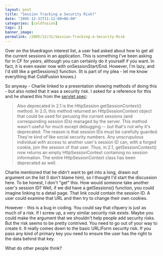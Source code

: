 ```yaml
---
layout: post
title: "Session Tracking a Security Risk?"
date: "2005-12-31T11:12:00+06:00"
categories: [coldfusion]
tags: []
banner_image: 
permalink: /2005/12/31/Session-Tracking-a-Security-Risk
---
```


Over on the bluedragon interest list, a user had asked about how to get all the current sessions in an application. This is something I've been asking for in CF for <i>years</i>, although you can certainly do it yourself if you want. In fact, it is even easier now with onSessionStart/End. However, I'm lazy, and I'd still like a getSessions() function. (It is part of my plea - let me know everything that ColdFusion knows.)

So anyway - Charlie linked to a presentation showing methods of doing this - but also noted that it was a security risk. I asked for a reference for this  and he shared this from the <a href="http://servlets.com/soapbox/servlet21.html">servlet spec</a>:

<blockquote>
Also deprecated in 2.1 is the HttpSession.getSessionContext() method. In 2.0, this method returned an
HttpSessionContext object that could be used for perusing the current sessions (and corresponding session IDs) managed
by the server. This method wasn't useful for much except debugging -- but that's not why it's deprecated. The reason is
that session IDs must be carefully guarded. They're kind of like social security numbers. Any unscrupulous individual
with access to another user's session ID can, with a forged cookie, join the session of that user. Thus, in 2.1,
getSessionContext() now returns an empty HttpSessionContext containing no session information. The entire
HttpSessionContext class has been deprecated as well.
</blockquote>

Charlie mentioned that he didn't want to get into a long, drawn out argument on the list (I don't blame him), so I thought I'd start the discussion here. To be honest, I don't "get" this. How would someone take another user's session ID? Well, if we did have a getSessions() function, you could imagine linking to a detail page. That link could contain the session ID. A user could examine that URL and then try to change their own cookies.

However - this is a bug in coding. You could say that cfquery is just as much of a risk. If I screw up, a very similar security risk exists. Maybe you could make the argument that we shouldn't help people add security risks. But the risk seems to be pretty contrived. You need to go out of your way to create it. It really comes down to the basic URL/Form security risk. If you pass any kind of primary key you need to ensure the user has the right to the data behind that key.

What do other people think?